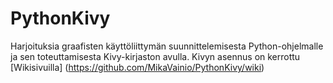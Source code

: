# PythonKivy
Harjoituksia graafisten käyttöliittymän suunnittelemisesta Python-ohjelmalle ja sen toteuttamisesta Kivy-kirjaston avulla. Kivyn asennus on kerrottu [Wikisivuilla] (https://github.com/MikaVainio/PythonKivy/wiki)
